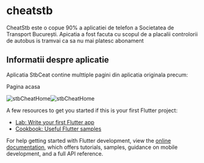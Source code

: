# cheatstb

CheatStb este o copue 90% a aplicatiei de telefon a Societatea de Transport București.
Apicatia a fost facuta cu scopul de a placalii controlorii de autobus is tramvai ca sa nu mai platesc abonament

## Informatii despre aplicatie

Aplicatia StbCeat contine multtiple pagini din aplicatia originala precum:

Pagina acasa

![stbCheatHome](https://github.com/user-attachments/assets/69a97667-f71e-404f-bba2-f583a585e972)![stbCheatHome](https://github.com/user-attachments/assets/7ad9281c-423b-418c-aeab-aeb03529bbdd)





A few resources to get you started if this is your first Flutter project:

- [Lab: Write your first Flutter app](https://docs.flutter.dev/get-started/codelab)
- [Cookbook: Useful Flutter samples](https://docs.flutter.dev/cookbook)

For help getting started with Flutter development, view the
[online documentation](https://docs.flutter.dev/), which offers tutorials,
samples, guidance on mobile development, and a full API reference.
